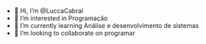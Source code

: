 - 👋 Hi, I’m @LuccaCabral
- 👀 I’m interested in Programação
- 🌱 I’m currently learning Análise e desenvolvimento de sistemas
- 💞️ I’m looking to collaborate on programar


<!---
LuccaCabral/LuccaCabral is a ✨ special ✨ repository because its `README.md` (this file) appears on your GitHub profile.
You can click the Preview link to take a look at your changes.
--->
